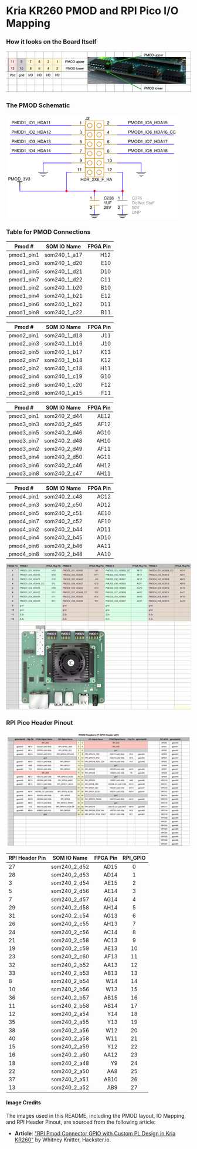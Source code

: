 # Kria KR260 PMOD and RPI Pico I/O Mapping

### How it looks on the Board Itself
![KR260_PMOD_Layout](images/KR260_PMOD_Layout.png)

### The PMOD Schematic
![PMOD_SCHEMATIC](images/pmodSchema.png)

### Table for PMOD Connections

| Pmod #     | SOM IO Name   | FPGA Pin |
|------------|:-------------:|---------:|
| pmod1_pin1 | som240_1_a17  |    H12   |
| pmod1_pin3 | som240_1_d20  |    E10   |
| pmod1_pin5 | som240_1_d21  |    D10   |
| pmod1_pin7 | som240_1_d22  |    C11   |
| pmod1_pin2 | som240_1_b20  |    B10   |
| pmod1_pin4 | som240_1_b21  |    E12   |
| pmod1_pin6 | som240_1_b22  |    D11   |
| pmod1_pin8 | som240_1_c22  |    B11   |

| Pmod #     | SOM IO Name   | FPGA Pin |
|------------|:-------------:|---------:|
| pmod2_pin1 | som240_1_d18  |    J11   |
| pmod2_pin3 | som240_1_b16  |    J10   |
| pmod2_pin5 | som240_1_b17  |    K13   |
| pmod2_pin7 | som240_1_b18  |    K12   |
| pmod2_pin2 | som240_1_c18  |    H11   |
| pmod2_pin4 | som240_1_c19  |    G10   |
| pmod2_pin6 | som240_1_c20  |    F12   |
| pmod2_pin8 | som240_1_a15  |    F11   |

| Pmod #     | SOM IO Name   | FPGA Pin |
|------------|:-------------:|---------:|
| pmod3_pin1 | som240_2_d44  |   AE12   |
| pmod3_pin3 | som240_2_d45  |   AF12   |
| pmod3_pin5 | som240_2_d46  |   AG10   |
| pmod3_pin7 | som240_2_d48  |   AH10   |
| pmod3_pin2 | som240_2_d49  |   AF11   |
| pmod3_pin4 | som240_2_d50  |   AG11   |
| pmod3_pin6 | som240_2_c46  |   AH12   |
| pmod3_pin8 | som240_2_c47  |   AH11   |

| Pmod #     | SOM IO Name   | FPGA Pin |
|------------|:-------------:|---------:|
| pmod4_pin1 | som240_2_c48  |   AC12   |
| pmod4_pin3 | som240_2_c50  |   AD12   |
| pmod4_pin5 | som240_2_c51  |   AE10   |
| pmod4_pin7 | som240_2_c52  |   AF10   |
| pmod4_pin2 | som240_2_b44  |   AD11   |
| pmod4_pin4 | som240_2_b45  |   AD10   |
| pmod4_pin6 | som240_2_b46  |   AA11   |
| pmod4_pin8 | som240_2_b48  |   AA10   |

![Kria_KR260_IO_Mapping](images/Kria_KR260_IO_Mapping.png)

### RPI Pico Header Pinout
![Kria_KR260_RPI_Header_Pinout](images/Kria_KR260_RPI_Header_Pinout.png)

| RPI Header Pin | SOM IO Name    | FPGA Pin | RPI_GPIO  |
|----------------|:--------------:|---------:|:---------:|
| 27             | som240_2_d52   |   AD15   |   0       |
| 28             | som240_2_d53   |   AD14   |   1       |
| 3              | som240_2_d54   |   AE15   |   2       |
| 5              | som240_2_d56   |   AE14   |   3       |
| 7              | som240_2_d57   |   AG14   |   4       |
| 29             | som240_2_d58   |   AH14   |   5       |
| 31             | som240_2_c54   |   AG13   |   6       |
| 26             | som240_2_c55   |   AH13   |   7       |
| 24             | som240_2_c56   |   AC14   |   8       |
| 21             | som240_2_c58   |   AC13   |   9       |
| 19             | som240_2_c59   |   AE13   |   10      |
| 23             | som240_2_c60   |   AF13   |   11      |
| 32             | som240_2_b52   |   AA13   |   12      |
| 33             | som240_2_b53   |   AB13   |   13      |
| 8              | som240_2_b54   |   W14    |   14      |
| 10             | som240_2_b56   |   W13    |   15      |
| 36             | som240_2_b57   |   AB15   |   16      |
| 11             | som240_2_b58   |   AB14   |   17      |
| 12             | som240_2_a54   |   Y14    |   18      |
| 35             | som240_2_a55   |   Y13    |   19      |
| 38             | som240_2_a56   |   W12    |   20      |
| 40             | som240_2_a58   |   W11    |   21      |
| 15             | som240_2_a59   |   Y12    |   22      |
| 16             | som240_2_a60   |   AA12   |   23      |
| 18             | som240_2_a48   |   Y9     |   24      |
| 22             | som240_2_a50   |   AA8    |   25      |
| 37             | som240_2_a51   |   AB10   |   26      |
| 13             | som240_2_a52   |   AB9    |   27      |


#### Image Credits
The images used in this README, including the PMOD layout, IO Mapping, and RPI Header Pinout, are sourced from the following article:

- **Article**: ["RPI Pmod Connector GPIO with Custom PL Design in Kria KR260"](https://www.hackster.io/whitney-knitter/rpi-pmod-connector-gpio-with-custom-pl-design-in-kria-kr260-53c40e) by Whitney Knitter, Hackster.io.
